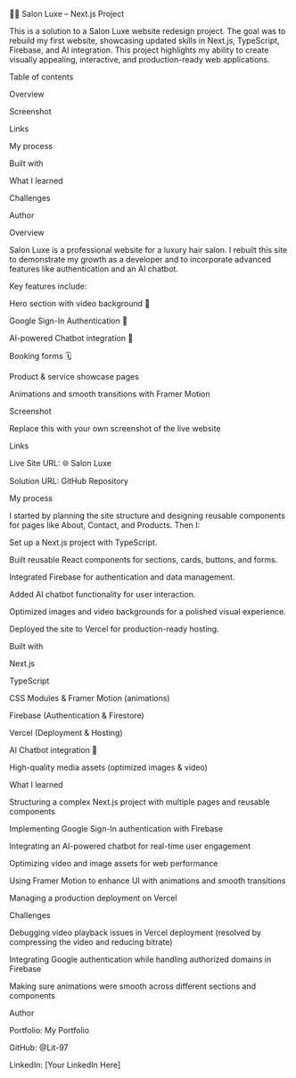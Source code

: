 💇‍♀️ Salon Luxe – Next.js Project

This is a solution to a Salon Luxe website redesign project. The goal was to rebuild my first website, showcasing updated skills in Next.js, TypeScript, Firebase, and AI integration. This project highlights my ability to create visually appealing, interactive, and production-ready web applications.

Table of contents

Overview

Screenshot

Links

My process

Built with

What I learned

Challenges

Author

Overview

Salon Luxe is a professional website for a luxury hair salon. I rebuilt this site to demonstrate my growth as a developer and to incorporate advanced features like authentication and an AI chatbot.

Key features include:

Hero section with video background 🎥

Google Sign-In Authentication 🔑

AI-powered Chatbot integration 🤖

Booking forms 🗓️

Product & service showcase pages

Animations and smooth transitions with Framer Motion

Screenshot


Replace this with your own screenshot of the live website

Links

Live Site URL: 🌐 Salon Luxe

Solution URL: GitHub Repository

My process

I started by planning the site structure and designing reusable components for pages like About, Contact, and Products. Then I:

Set up a Next.js project with TypeScript.

Built reusable React components for sections, cards, buttons, and forms.

Integrated Firebase for authentication and data management.

Added AI chatbot functionality for user interaction.

Optimized images and video backgrounds for a polished visual experience.

Deployed the site to Vercel for production-ready hosting.

Built with

Next.js

TypeScript

CSS Modules & Framer Motion (animations)

Firebase (Authentication & Firestore)

Vercel (Deployment & Hosting)

AI Chatbot integration 🤖

High-quality media assets (optimized images & video)

What I learned

Structuring a complex Next.js project with multiple pages and reusable components

Implementing Google Sign-In authentication with Firebase

Integrating an AI-powered chatbot for real-time user engagement

Optimizing video and image assets for web performance

Using Framer Motion to enhance UI with animations and smooth transitions

Managing a production deployment on Vercel

Challenges

Debugging video playback issues in Vercel deployment (resolved by compressing the video and reducing bitrate)

Integrating Google authentication while handling authorized domains in Firebase

Making sure animations were smooth across different sections and components

Author

Portfolio: My Portfolio

GitHub: @Lit-97

LinkedIn: [Your LinkedIn Here]
